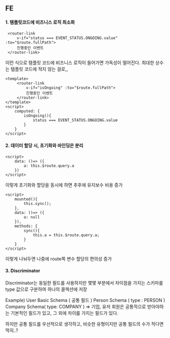 
## FE

#### 1. 템플릿코드에 비즈니스 로직 최소화

``` vue
 <router-link  
	 v-if="status === EVENT_STATUS.ONGOING.value" :to="$route.fullPath">
	 진행중인 이벤트
 </router-link>
```

이런 식으로 템플릿 코드에 비즈니스 로직이 들어가면 가독성이 떨어진다.
최대한 상수는 템플릿 코드에 적지 않는 걸로,,

```vue
<template>
	 <router-link  
		 v-if="isOngoing" :to="$route.fullPath">
		 진행중인 이벤트
	 </router-link>
</template>
<script>
	computed: {
		isOngoing(){
			status === EVENT_STATUS.ONGOING.value
		}
	}
</script>
```
#### 2. 데이터 할당 시, 초기화와 바인딩은 분리
```vue
<script>
	data: ()=> ({
		a: this.$route.query.a
	})
</script>
```

이렇게 초기화와 할당을 동시에 하면 추후에 유지보수 비용 증가

```vue
<script>
	mounted(){
		this.sync();
	},
	data: ()=> ({
		a: null
	}),
	methods: {
		sync(){
			this.a = this.$route.query.a;
		}
	}
</script>
```

이렇게 나눠두면 나중에 route쪽 변수 할당의 편의성 증가

#### 3. Discriminator

Discriminator는 동일한 필드를 사용하지만 몇몇 부분에서 차이점을 가지는 스키마를 type 값으로 구분하여 하나의 콜렉션에 저장

Example) 
	User Basic Schema ( 공통 필드 )
	Person Schema ( type : PERSON )
	Company Schema( type: COMPANY )
=> 기업, 유저 회원은 공통적으로 받아야하는 기본적인 필드가 있고,  그 외에 차이를 가지는 필드가 있다.

하지만 공통 필드를 우선적으로 생각하고, 비슷한 유형이지만 공통 필드의 수가 적다면 딱히..?